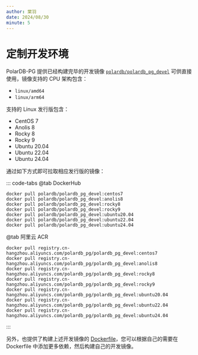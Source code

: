 ```yaml
---
author: 棠羽
date: 2024/08/30
minute: 5
---
```


# 定制开发环境

<ArticleInfo :frontmatter=$frontmatter></ArticleInfo>

PolarDB-PG 提供已经构建完毕的开发镜像 [`polardb/polardb_pg_devel`](https://hub.docker.com/r/polardb/polardb_pg_devel/tags) 可供直接使用，镜像支持的 CPU 架构包含：

- `linux/amd64`
- `linux/arm64`

支持的 Linux 发行版包含：

- CentOS 7
- Anolis 8
- Rocky 8
- Rocky 9
- Ubuntu 20.04
- Ubuntu 22.04
- Ubuntu 24.04

通过如下方式即可拉取相应发行版的镜像：

::: code-tabs
@tab DockerHub

```bash:no-line-numbers
docker pull polardb/polardb_pg_devel:centos7
docker pull polardb/polardb_pg_devel:anolis8
docker pull polardb/polardb_pg_devel:rocky8
docker pull polardb/polardb_pg_devel:rocky9
docker pull polardb/polardb_pg_devel:ubuntu20.04
docker pull polardb/polardb_pg_devel:ubuntu22.04
docker pull polardb/polardb_pg_devel:ubuntu24.04
```

@tab 阿里云 ACR

```bash:no-line-numbers
docker pull registry.cn-hangzhou.aliyuncs.com/polardb_pg/polardb_pg_devel:centos7
docker pull registry.cn-hangzhou.aliyuncs.com/polardb_pg/polardb_pg_devel:anolis8
docker pull registry.cn-hangzhou.aliyuncs.com/polardb_pg/polardb_pg_devel:rocky8
docker pull registry.cn-hangzhou.aliyuncs.com/polardb_pg/polardb_pg_devel:rocky9
docker pull registry.cn-hangzhou.aliyuncs.com/polardb_pg/polardb_pg_devel:ubuntu20.04
docker pull registry.cn-hangzhou.aliyuncs.com/polardb_pg/polardb_pg_devel:ubuntu22.04
docker pull registry.cn-hangzhou.aliyuncs.com/polardb_pg/polardb_pg_devel:ubuntu24.04
```

:::

另外，也提供了构建上述开发镜像的 [Dockerfile](https://github.com/ApsaraDB/polardb-pg-docker-images)，您可以根据自己的需要在 Dockerfile 中添加更多依赖，然后构建自己的开发镜像。
